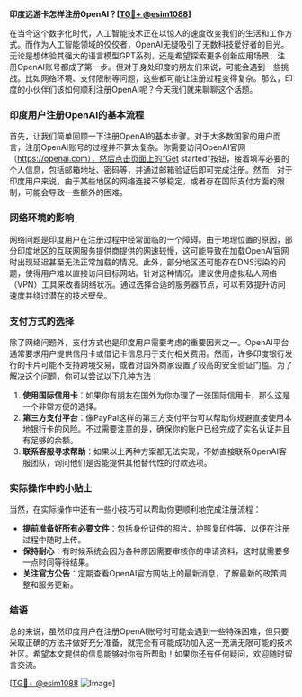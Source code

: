 **印度远游卡怎样注册OpenAI？[[TG💪+ @esim1088](https://t.me/s/esim1088)]**

在当今这个数字化时代，人工智能技术正在以惊人的速度改变我们的生活和工作方式。而作为人工智能领域的佼佼者，OpenAI无疑吸引了无数科技爱好者的目光。无论是想体验其强大的语言模型GPT系列，还是希望探索更多创新应用场景，注册OpenAI账号都成了第一步。但对于身处印度的朋友们来说，可能会遇到一些挑战。比如网络环境、支付限制等问题，这些都可能让注册过程变得复杂。那么，印度的小伙伴们该如何顺利注册OpenAI呢？今天我们就来聊聊这个话题。

### 印度用户注册OpenAI的基本流程

首先，让我们简单回顾一下注册OpenAI的基本步骤。对于大多数国家的用户而言，注册OpenAI账号的过程并不算太复杂。你需要访问OpenAI官网（https://openai.com），然后点击页面上的“Get started”按钮，接着填写必要的个人信息，包括邮箱地址、密码等，并通过邮箱验证后即可完成注册。然而，对于印度用户来说，由于某些地区的网络连接不够稳定，或者存在国际支付方面的限制，可能会导致一些额外的困难。

### 网络环境的影响

网络问题是印度用户在注册过程中经常面临的一个障碍。由于地理位置的原因，部分印度地区的互联网服务提供商提供的网速较慢，这可能导致在加载OpenAI官网时出现延迟甚至无法正常加载的情况。此外，部分地区还可能存在DNS污染的问题，使得用户难以直接访问目标网站。针对这种情况，建议使用虚拟私人网络（VPN）工具来改善网络状况。通过选择合适的服务器节点，可以有效提升访问速度并绕过潜在的技术壁垒。

### 支付方式的选择

除了网络问题外，支付方式也是印度用户需要考虑的重要因素之一。OpenAI平台通常要求用户提供信用卡或借记卡信息用于支付相关费用。然而，许多印度银行发行的卡片可能不支持跨境交易，或者对国外商家设置了较高的安全验证门槛。为了解决这个问题，你可以尝试以下几种方法：

1. **使用国际信用卡**：如果你有朋友在国外为你办理了一张国际信用卡，那么这是一个非常方便的选择。
2. **第三方支付平台**：像PayPal这样的第三方支付平台可以帮助你规避直接使用本地银行卡的风险。不过需要注意的是，确保你的账户已经完成了实名认证并且有足够的余额。
3. **联系客服寻求帮助**：如果以上两种方案都无法实现，不妨直接联系OpenAI客服团队，询问他们是否能提供其他替代性的付款选项。

### 实际操作中的小贴士

当然，在实际操作中还有一些小技巧可以帮助你更顺利地完成注册流程：

- **提前准备好所有必要文件**：包括身份证件的照片、护照复印件等，以便在注册过程中随时上传。
- **保持耐心**：有时候系统会因为各种原因需要审核你的申请资料，这时就需要多一点时间等待结果。
- **关注官方公告**：定期查看OpenAI官方网站上的最新消息，了解最新的政策调整和服务更新。

### 结语

总的来说，虽然印度用户在注册OpenAI账号时可能会遇到一些特殊困难，但只要采取正确的方法并做好充分准备，就完全有可能成功加入这一充满无限可能的技术社区。希望本文提供的信息能够对你有所帮助！如果你还有任何疑问，欢迎随时留言交流。

[[TG💪+ @esim1088](https://t.me/s/esim1088) ![Image](https://i.postimg.cc/4NQfJmqS/Snipaste-2025-05-13-00-14-12.png)]